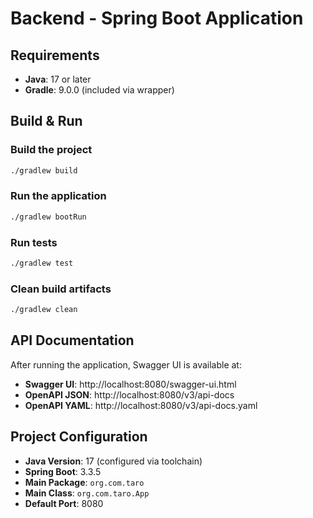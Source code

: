 # Backend - Spring Boot Application

## Requirements

- **Java**: 17 or later
- **Gradle**: 9.0.0 (included via wrapper)

## Build & Run

### Build the project
```bash
./gradlew build
```

### Run the application
```bash
./gradlew bootRun
```

### Run tests
```bash
./gradlew test
```

### Clean build artifacts
```bash
./gradlew clean
```

## API Documentation

After running the application, Swagger UI is available at:
- **Swagger UI**: http://localhost:8080/swagger-ui.html
- **OpenAPI JSON**: http://localhost:8080/v3/api-docs
- **OpenAPI YAML**: http://localhost:8080/v3/api-docs.yaml

## Project Configuration

- **Java Version**: 17 (configured via toolchain)
- **Spring Boot**: 3.3.5
- **Main Package**: `org.com.taro`
- **Main Class**: `org.com.taro.App`
- **Default Port**: 8080